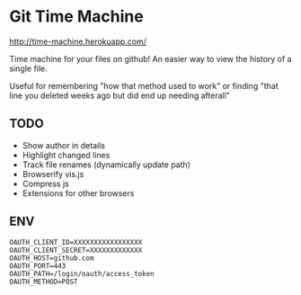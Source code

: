 Git Time Machine
=================

http://time-machine.herokuapp.com/

Time machine for your files on github! An easier way to view the history of a single file.

Useful for remembering "how that method used to work" or finding "that line you deleted weeks ago but did end up needing afterall"

## TODO

- Show author in details
- Highlight changed lines
- Track file renames (dynamically update path)
- Browserify vis.js
- Compress js
- Extensions for other browsers


## ENV

```
OAUTH_CLIENT_ID=XXXXXXXXXXXXXXXXX
OAUTH_CLIENT_SECRET=XXXXXXXXXXXXX
OAUTH_HOST=github.com
OAUTH_PORT=443
OAUTH_PATH=/login/oauth/access_token
OAUTH_METHOD=POST
```
